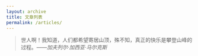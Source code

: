 ```yaml
---
layout: archive
title: 文章列表
permalink: /articles/
---
```

> 世人啊！我知道，人们都希望寄居山顶，殊不知，真正的快乐是攀登山峰的过程。*——加夫列尔·加西亚·马尔克斯*

